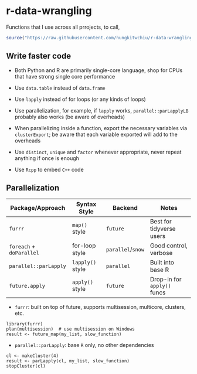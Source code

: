 # r-data-wrangling
Functions that I use across all prrojects, to call, <br />
```r
source("https://raw.githubusercontent.com/hungkitwchiu/r-data-wrangling/main/functions.R")
```
## Write faster code
-  Both Python and R are primarily single-core language, shop for CPUs that have strong single core performance

-  Use `data.table` instead of `data.frame`

-  Use `lapply` instead of for loops (or any kinds of loops)

-  Use parallelization, for example, if `lapply` works, `parallel::parLapplyLB` probably also works (be aware of overheads)

-  When parallelizing inside a function, export the necessary variables via `clusterExport`; be aware that each variable exported will add to the overheads

-  Use `distinct`, `unique` and `factor` whenever appropriate, never repeat anything if once is enough

-  Use `Rcpp` to embed `C++` code

## Parallelization

| Package/Approach         | Syntax Style     | Backend           | Notes                       |
| ------------------------ | ---------------- | ----------------- | --------------------------- |
| `furrr`                  | `map()` style    | `future`          | Best for tidyverse users    |
| `foreach` + `doParallel` | for-loop style   | `parallel`/`snow` | Good control, verbose       |
| `parallel::parLapply`    | `lapply()` style | `parallel`        | Built into base R           |
| `future.apply`           | `apply()` style  | `future`          | Drop-in for `apply()` funcs |


-  `furrr`: built on top of future, supports multisession, multicore, clusters, etc.

```{r}
library(furrr)
plan(multisession)  # use multisession on Windows
result <- future_map(my_list, slow_function)
```

-  `parallel::parLapply`: base `R` only, no other dependencies

```{r}
cl <- makeCluster(4)
result <- parLapply(cl, my_list, slow_function)
stopCluster(cl)
```
